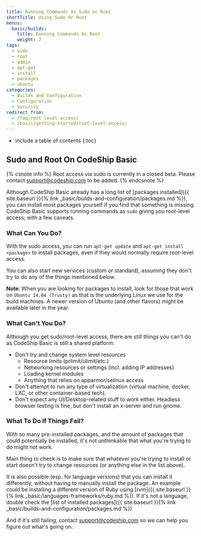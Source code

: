 ```yaml
---
title: Running Commands As Sudo or Root
shortTitle: Using Sudo Or Root
menus:
  basic/builds:
    title: Running Commands As Root
    weight: 7
tags:
  - sudo
  - root
  - admin
  - apt-get
  - install
  - packages
  - ubuntu
categories:
  - Builds and Configuration
  - Configuration
  - Security
redirect_from:
  - /faq/root-level-access/
  - /basic/getting-started/root-level-access/
---
```


* include a table of contents
{:toc}

## Sudo and Root On CodeShip Basic

{% csnote info %}
Root access via sudo is currently in a closed beta. Please contact [support@codeship.com](mailto:support@codeship.com) to be added.
{% endcsnote %}

Although CodeShip Basic already has a long list of [packages installed]({{ site.baseurl }}{% link _basic/builds-and-configuration/packages.md %}), you can install most packages yourself if you find that something is missing. CodeShip Basic supports running commands as `sudo` giving you root-level access; with a few caveats.

### What Can You Do?

With the sudo access, you can run `apt-get update` and `apt-get install <package>` to install packages, even if they would normally require root-level access.

You can also start new services (custom or standard), assuming they don't try to do any of the things mentioned below.

**Note**: When you are looking for packages to install, look for those that work on `Ubuntu 14.04 (Trusty)` as that is the underlying Linux we use for the build machines. A newer version of Ubuntu (and other flavors) might be available later in the year.

### What Can't You Do?

Although you get sudo/root-level access, there are still things you can't do as CodeShip Basic is still a shared platform:

* Don't try and change system level resources
  * Resource limits (prlimit/ulimit/etc.)
  * Networking resources or settings (incl. adding IP addresses)
  * Loading kernel modules
  * Anything that relies on apparmor/selinux access
* Don't attempt to run any type of virtualization (virtual machine, docker, LXC, or other container-based tech).
* Don't expect any UI/Desktop-related stuff to work either. Headless browser testing is fine, but don't install an x-server and run gnome.

### What To Do If Things Fail?

With so many pre-installed packages, and the amount of packages that could potentially be installed, it's not unthinkable that what you're trying to do might not work.

Main thing to check is to make sure that whatever you're trying to install or start doesn't try to change resources (or anything else in the list above).

It is also possible (esp. for language versions) that you can install it differently, without having to manually install the package. An example could be installing a different version of Ruby using [rvm]({{ site.baseurl }}{% link _basic/languages-frameworks/ruby.md %}).
If it's not a language, double check the [list of installed packages]({{ site.baseurl }}{% link _basic/builds-and-configuration/packages.md %})

And if it's still failing, contact [support@codeship.com](mailto:support@codeship.com) so we can help you figure out what's going on.
